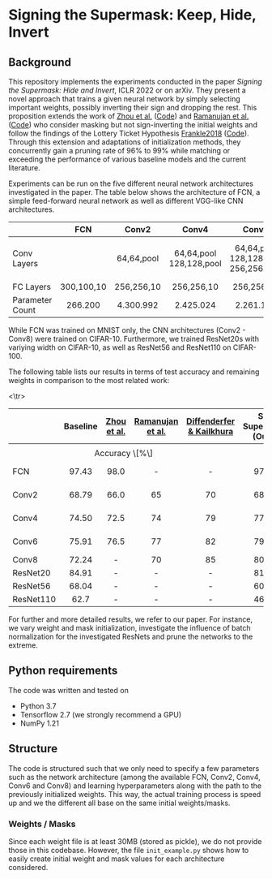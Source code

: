# Signing the Supermask: Keep, Hide, Invert

## Background
This repository implements the experiments conducted in the paper *Signing the Supermask: Hide and Invert*, ICLR 2022 or on arXiv.
They present a novel approach that trains a given neural network by simply selecting important weights, possibly inverting their sign and dropping the rest.
This proposition extends the work of [Zhou et al.](https://arxiv.org/abs/1905.01067) ([Code](https://github.com/uber-research/deconstructing-lottery-tickets)) and [Ramanujan et al.](https://arxiv.org/abs/1911.13299) ([Code](https://github.com/allenai/hidden-networks)) who consider masking but not sign-inverting the initial weights and follow the findings of the Lottery Ticket Hypothesis [Frankle2018](https://arxiv.org/abs/1803.03635) ([Code](https://github.com/google-research/lottery-ticket-hypothesis)).
Through this extension and adaptations of initialization methods, they concurrently gain a pruning rate of 96% to 99% while matching or exceeding the performance of various baseline models and the current literature.

Experiments can be run on the five different neural network architectures investigated in the paper. The table below shows the architecture of FCN, a simple feed-forward neural network as well as different VGG-like CNN architectures.

|             | FCN | Conv2 | Conv4 | Conv6 | Conv8 |
|------------ | :-: | :---: | :---: | :---: | :---: |
| Conv <br/> Layers | | 64,64,pool | 64,64,pool <br/> 128,128,pool | 64,64,pool <br/> 128,128,pool <br/> 256,256,pool | 64,64,pool <br/> 128,128,pool <br/> 256,256,pool <br/> 512,512,pool |
| FC Layers | 300,100,10 | 256,256,10 | 256,256,10 | 256,256,10 | 256,256,10 |
| Parameter Count | 266.200 | 4.300.992 | 2.425.024 | 2.261.184 | 5.275.840 |

While FCN was trained on MNIST only, the CNN architectures (Conv2 - Conv8) were trained on CIFAR-10.
Furthermore, we trained ResNet20s with variying width on CIFAR-10, as well as ResNet56 and ResNet110 on CIFAR-100. 

The following table lists our results in terms of test accuracy and remaining weights in comparison to the most related work:


<table>
<colgroup>
<col style="width: 5%" />
<col style="width: 16%" />
<col style="width: 11%" />
<col style="width: 4%" />
<col style="width: 5%" />
<col style="width: 16%" />
<col style="width: 6%" />
<col style="width: 14%" />
<col style="width: 5%" />
<col style="width: 15%" />
</colgroup>
<thead>
<tr class="header">
<th style="text-align: left;"></th>
<th style="text-align: center;">Baseline</th>
<th style="text-align: center;"><a
href="https://arxiv.org/abs/1905.01067">Zhou et al.</a></th>
<th style="text-align: center;"><a
href="https://arxiv.org/abs/1911.13299">Ramanujan et al.</a></th>
<th style="text-align: center;"><a
href="https://arxiv.org/abs/2103.09377">Diffenderfer &amp;
Kailkhura</a></th>
<th style="text-align: center;">Sig. Supermask (Ours)</th>
<th style="text-align: center;"><a
href="https://arxiv.org/abs/1905.01067">Zhou et al.</a></th>
<th style="text-align: center;"><a
href="https://arxiv.org/abs/1911.13299">Ramanujan et al.</a></th>
<th style="text-align: center;"><a
href="https://arxiv.org/abs/2103.09377">Diffenderfer &amp;
Kailkhura</a></th>
<th style="text-align: center;">Sig. Supermask (Ours)</th>
</tr>
</thead>
<tbody>
<tr class="odd">
<td style="text-align: left;"></td>
<td style="text-align: center;"></td>
<td style="text-align: center;"></td>
<td style="text-align: center;"></td>
<td style="text-align: center;"></td>
<td style="text-align: center;"></td>
<td style="text-align: center;"></td>
<td style="text-align: center;"></td>
<td style="text-align: center;"></td>
<td style="text-align: center;"></td>
</tr>
<tr>
  <td colspan="5" style="text-align: center;">Accuracy \[%\]</td>       
  <td colspan="4" style="text-align: center;">Rem. Weights \[%\]</td>
<\tr>
<tr class="even">
<td style="text-align: left;">FCN</td>
<td style="text-align: center;">97.43</td>
<td style="text-align: center;">98.0</td>
<td style="text-align: center;">-</td>
<td style="text-align: center;">-</td>
<td style="text-align: center;">97.48</td>
<td style="text-align: center;">11 - 93</td>
<td style="text-align: center;">-</td>
<td style="text-align: center;">-</td>
<td style="text-align: center;">3.77</td>
</tr>
<tr class="odd">
<td style="text-align: left;">Conv2</td>
<td style="text-align: center;">68.79</td>
<td style="text-align: center;">66.0</td>
<td style="text-align: center;">65</td>
<td style="text-align: center;">70</td>
<td style="text-align: center;">68.37</td>
<td style="text-align: center;">11 - 93</td>
<td style="text-align: center;">10</td>
<td style="text-align: center;">10</td>
<td style="text-align: center;">0.60</td>
</tr>
<tr class="even">
<td style="text-align: left;">Conv4</td>
<td style="text-align: center;">74.50</td>
<td style="text-align: center;">72.5</td>
<td style="text-align: center;">74</td>
<td style="text-align: center;">79</td>
<td style="text-align: center;">77.40</td>
<td style="text-align: center;">11 - 93</td>
<td style="text-align: center;">10</td>
<td style="text-align: center;">10</td>
<td style="text-align: center;">2.91</td>
</tr>
<tr class="odd">
<td style="text-align: left;">Conv6</td>
<td style="text-align: center;">75.91</td>
<td style="text-align: center;">76.5</td>
<td style="text-align: center;">77</td>
<td style="text-align: center;">82</td>
<td style="text-align: center;">79.17</td>
<td style="text-align: center;">11 - 93</td>
<td style="text-align: center;">10</td>
<td style="text-align: center;">10</td>
<td style="text-align: center;">2.36</td>
</tr>
<tr class="even">
<td style="text-align: left;">Conv8</td>
<td style="text-align: center;">72.24</td>
<td style="text-align: center;">-</td>
<td style="text-align: center;">70</td>
<td style="text-align: center;">85</td>
<td style="text-align: center;">80.91</td>
<td style="text-align: center;">-</td>
<td style="text-align: center;">10</td>
<td style="text-align: center;">10</td>
<td style="text-align: center;">1.17</td>
</tr>
<tr class="odd">
<td style="text-align: left;">ResNet20</td>
<td style="text-align: center;">84.91</td>
<td style="text-align: center;">-</td>
<td style="text-align: center;">-</td>
<td style="text-align: center;">-</td>
<td style="text-align: center;">81.68</td>
<td style="text-align: center;">-</td>
<td style="text-align: center;">-</td>
<td style="text-align: center;">-</td>
<td style="text-align: center;">21.13</td>
</tr>
<tr class="even">
<td style="text-align: left;">ResNet56</td>
<td style="text-align: center;">68.04</td>
<td style="text-align: center;">-</td>
<td style="text-align: center;">-</td>
<td style="text-align: center;">-</td>
<td style="text-align: center;">60.01</td>
<td style="text-align: center;">-</td>
<td style="text-align: center;">-</td>
<td style="text-align: center;">-</td>
<td style="text-align: center;">29.39</td>
</tr>
<tr class="odd">
<td style="text-align: left;">ResNet110</td>
<td style="text-align: center;">62.7</td>
<td style="text-align: center;">-</td>
<td style="text-align: center;">-</td>
<td style="text-align: center;">-</td>
<td style="text-align: center;">46.42</td>
<td style="text-align: center;">-</td>
<td style="text-align: center;">-</td>
<td style="text-align: center;">-</td>
<td style="text-align: center;">20.64</td>
</tr>
</tbody>
</table>

For further and more detailed results, we refer to our paper. For instance, we vary weight and mask initialization, investigate the influence of batch normalization for the investigated ResNets and prune the networks to the extreme.

## Python requirements

The code was written and tested on

- Python 3.7
- Tensorflow 2.7 (we strongly recommend a GPU)
- NumPy 1.21


## Structure

The code is structured such that we only need to specify a few parameters such as the network architecture (among the available FCN, Conv2, Conv4, Conv6 and Conv8) and learning hyperparameters along with the path to the previously initialized weights. This way, the actual training process is speed up and we the different all base on the same initial weights/masks.

### Weights / Masks

Since each weight file is at least 30MB (stored as pickle), we do not provide those in this codebase. However, the file `init_example.py` shows how to easily create initial weight and mask values for each architecture considered.


